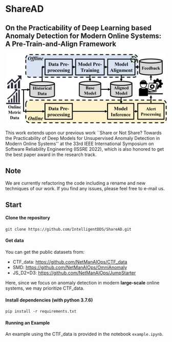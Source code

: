 # ShareAD
## On the Practicability of Deep Learning based Anomaly Detection for Modern Online Systems: A Pre-Train-and-Align Framework

![image](https://github.com/IntelligentDDS/ShareAD/blob/main/img/workflow_of_anomaly_detection_ours.png)

This work extends upon our previous work ``Share or Not Share? Towards the Practicability of Deep Models for Unsupervised Anomaly Detection in Modern Online Systems'' at the 33rd IEEE International Symposium on Software Reliability Engineering (ISSRE 2022), which is also honored to get the best paper award in the research track.

## Note

We are currently refactoring the code including a rename and new techniques of our work. If you find any issues, please feel free to e-mail us.

## Start

#### Clone the repository

```
git clone https://github.com/IntelligentDDS/ShareAD.git
```

#### Get data

You can get the public datasets from:

* CTF_data: <https://github.com/NetManAIOps/CTF_data>
* SMD: <https://github.com/NetManAIOps/OmniAnomaly>
* JS_D2+D3: <https://github.com/NetManAIOps/JumpStarter>

Here, since we focus on anomaly detection in modern **large-scale** online systems, we may prioritize CTF_data. 

#### Install dependencies (with python 3.7.6) 

```
pip install -r requirements.txt
```

#### Running an Example

An example using the CTF_data is provided in the notebook `example.ipynb`.